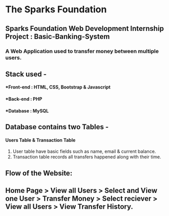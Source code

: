# The Sparks Foundation

## Sparks Foundation Web Development Internship Project : Basic-Banking-System 
### A Web Application used to transfer money between multiple users.  

## Stack used - 
#### *Front-end : HTML, CSS, Bootstrap & Javascript 
#### *Back-end : PHP 
#### *Database : MySQL   

## Database contains two Tables - 
#### Users Table & Transaction Table 
1. User table have basic fields such as name, email & current balance. 
2. Transaction table records all transfers happened along with their time.  

## Flow of the Website: 
## Home Page > View all Users > Select and View one User > Transfer Money > Select reciever > View all Users > View Transfer History.

